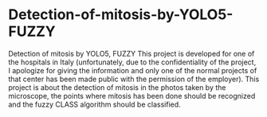 # Detection-of-mitosis-by-YOLO5-FUZZY
Detection of mitosis by YOLO5, FUZZY
This project is developed for one of the hospitals in Italy (unfortunately, due to the confidentiality of the project, I apologize for giving the information and only one of the normal projects of that center has been made public with the permission of the employer).
This project is about the detection of mitosis in the photos taken by the microscope, the points where mitosis has been done should be recognized and the fuzzy CLASS algorithm should be classified.
